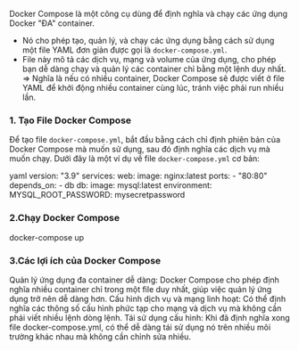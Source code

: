 Docker Compose là một công cụ dùng để định nghĩa và chạy các ứng dụng Docker "ĐA" container.

- Nó cho phép tạo, quản lý, và chạy các ứng dụng bằng cách sử dụng một file YAML đơn giản được gọi là `docker-compose.yml`.
- File này mô tả các dịch vụ, mạng và volume của ứng dụng, cho phép bạn dễ dàng chạy và quản lý các container chỉ bằng một lệnh duy nhất.
  => Nghĩa là nếu có nhiều container, Docker Compose sẽ được viết ở file YAML để khởi động nhiều container cùng lúc, tránh việc phải run nhiều lần.

### 1. Tạo File Docker Compose

Để tạo file `docker-compose.yml`, bắt đầu bằng cách chỉ định phiên bản của Docker Compose mà muốn sử dụng, sau đó định nghĩa các dịch vụ mà muốn chạy. Dưới đây là một ví dụ về file `docker-compose.yml` cơ bản:

yaml
version: "3.9"
services:
  web:
    image: nginx:latest
    ports:
      - "80:80"
    depends_on:
      - db
  db:
    image: mysql:latest
    environment:
      MYSQL_ROOT_PASSWORD: mysecretpassword

### 2.Chạy Docker Compose
docker-compose up

### 3.Các lợi ích của Docker Compose
   Quản lý ứng dụng đa container dễ dàng: Docker Compose cho phép định nghĩa nhiều container chỉ trong một file duy nhất, giúp việc quản lý ứng dụng trở nên dễ dàng hơn.
   Cấu hình dịch vụ và mạng linh hoạt: Có thể định nghĩa các thông số cấu hình phức tạp cho mạng và dịch vụ mà không cần phải viết nhiều lệnh dòng lệnh.
   Tái sử dụng cấu hình: Khi đã định nghĩa xong file docker-compose.yml, có thể dễ dàng tái sử dụng nó trên nhiều môi trường khác nhau mà không cần chỉnh sửa nhiều.